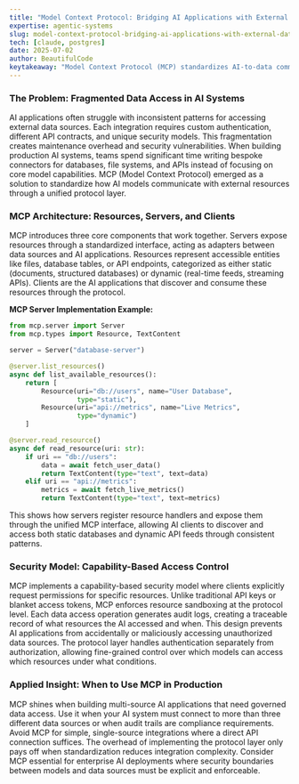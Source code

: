 ```yaml
---
title: "Model Context Protocol: Bridging AI Applications with External Data Sources"
expertise: agentic-systems
slug: model-context-protocol-bridging-ai-applications-with-external-data-sources
tech: [claude, postgres]
date: 2025-07-02
author: BeautifulCode
keytakeaway: "Model Context Protocol (MCP) standardizes AI-to-data communication through a security-first architecture, making it valuable for multi-source enterprise AI systems that require governed access and audit trails."
---
```


### The Problem: Fragmented Data Access in AI Systems

AI applications often struggle with inconsistent patterns for accessing external data sources. Each integration requires custom authentication, different API contracts, and unique security models. This fragmentation creates maintenance overhead and security vulnerabilities. When building production AI systems, teams spend significant time writing bespoke connectors for databases, file systems, and APIs instead of focusing on core model capabilities. MCP (Model Context Protocol) emerged as a solution to standardize how AI models communicate with external resources through a unified protocol layer.

### MCP Architecture: Resources, Servers, and Clients

MCP introduces three core components that work together. Servers expose resources through a standardized interface, acting as adapters between data sources and AI applications. Resources represent accessible entities like files, database tables, or API endpoints, categorized as either static (documents, structured databases) or dynamic (real-time feeds, streaming APIs). Clients are the AI applications that discover and consume these resources through the protocol.

**MCP Server Implementation Example:**

```python
from mcp.server import Server
from mcp.types import Resource, TextContent

server = Server("database-server")

@server.list_resources()
async def list_available_resources():
    return [
        Resource(uri="db://users", name="User Database", 
                 type="static"),
        Resource(uri="api://metrics", name="Live Metrics", 
                 type="dynamic")
    ]

@server.read_resource()
async def read_resource(uri: str):
    if uri == "db://users":
        data = await fetch_user_data()
        return TextContent(type="text", text=data)
    elif uri == "api://metrics":
        metrics = await fetch_live_metrics()
        return TextContent(type="text", text=metrics)
```

This shows how servers register resource handlers and expose them through the unified MCP interface, allowing AI clients to discover and access both static databases and dynamic API feeds through consistent patterns.

### Security Model: Capability-Based Access Control

MCP implements a capability-based security model where clients explicitly request permissions for specific resources. Unlike traditional API keys or blanket access tokens, MCP enforces resource sandboxing at the protocol level. Each data access operation generates audit logs, creating a traceable record of what resources the AI accessed and when. This design prevents AI applications from accidentally or maliciously accessing unauthorized data sources. The protocol layer handles authentication separately from authorization, allowing fine-grained control over which models can access which resources under what conditions.

### Applied Insight: When to Use MCP in Production

MCP shines when building multi-source AI applications that need governed data access. Use it when your AI system must connect to more than three different data sources or when audit trails are compliance requirements. Avoid MCP for simple, single-source integrations where a direct API connection suffices. The overhead of implementing the protocol layer only pays off when standardization reduces integration complexity. Consider MCP essential for enterprise AI deployments where security boundaries between models and data sources must be explicit and enforceable.
